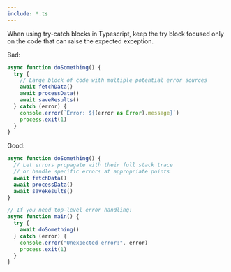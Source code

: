 ```yaml
---
include: *.ts
---
```


When using try-catch blocks in Typescript, keep the try block focused only on the code that can raise the expected exception.

Bad:

```typescript
async function doSomething() {
  try {
    // Large block of code with multiple potential error sources
    await fetchData()
    await processData()
    await saveResults()
  } catch (error) {
    console.error(`Error: ${(error as Error).message}`)
    process.exit(1)
  }
}
```

Good:

```typescript
async function doSomething() {
  // Let errors propagate with their full stack trace
  // or handle specific errors at appropriate points
  await fetchData()
  await processData()
  await saveResults()
}

// If you need top-level error handling:
async function main() {
  try {
    await doSomething()
  } catch (error) {
    console.error("Unexpected error:", error)
    process.exit(1)
  }
}
```
